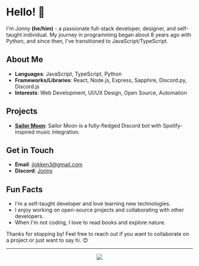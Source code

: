 # Hello! 👋

I'm Jonny **(he/him)** - a passionate full-stack developer, designer, and self-taught individual. My journey in programming began about 8 years ago with Python, and since then, I've transitioned to JavaScript/TypeScript.

## About Me
- **Languages**: JavaScript, TypeScript, Python
- **Frameworks/Libraries**: React, Node.js, Express, Sapphire, Discord.py, Discord.js
- **Interests**: Web Development, UI/UX Design, Open Source, Automation

## Projects
- **[Sailor Moon](https://github.com/Sailor-Moon-Discord/Sailor-Moon)**: Sailor Moon is a fully-fledged Discord bot with Spotify-inspired music integration.

## Get in Touch
- **Email**: [jlokken3@gmail.com](jlokken3@gmail.com)
- **Discord**: [Jonny](https://www.discord.com/users/827940585201205258)

## Fun Facts
- I'm a self-taught developer and love learning new technologies.
- I enjoy working on open-source projects and collaborating with other developers.
- When I'm not coding, I love to read books and explore nature.

Thanks for stopping by! Feel free to reach out if you want to collaborate on a project or just want to say hi. 😊

---
<p align="center">
  <a href="https://skillicons.dev">
    <img src="https://skillicons.dev/icons?i=js,ts,py,html,sass,react,bun,discordjs,kali,windows,vscode" />
  </a>
</p>
